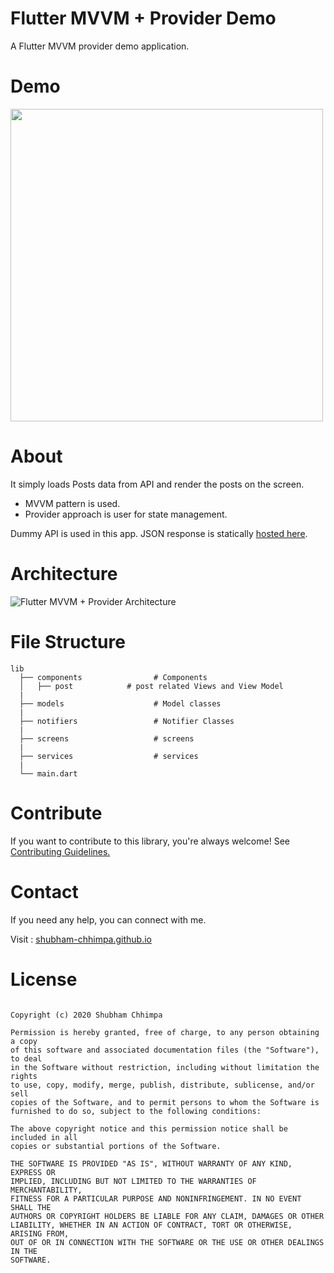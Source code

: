 # Flutter MVVM + Provider Demo

A Flutter MVVM provider demo application.

# Demo

<img src="https://github.com/shubham-chhimpa/flutter-mvvm-provider-demo/blob/master/project/demo.gif" height="500">

# About

It simply loads Posts data from API and render the posts on the screen.

- MVVM pattern is used.
- Provider approach is user for state management.

Dummy API is used in this app. JSON response is statically [hosted here](https://jsonplaceholder.typicode.com/).

# Architecture

![Flutter MVVM + Provider Architecture](https://miro.medium.com/max/1250/1*t-iY-K6Hk796RrrRfCg66Q.png)

# File Structure

```
lib
  ├── components                # Components
  │   ├── post            # post related Views and View Model
  |
  ├── models                    # Model classes
  |
  ├── notifiers                 # Notifier Classes             
  |
  ├── screens                   # screens
  |
  ├── services                  # services
  |
  └── main.dart              
```

# Contribute
If you want to contribute to this library, you're always welcome! See [Contributing Guidelines.](https://github.com/shubham-chhimpa/flutter-mvvm-provider-demo/blob/master/CONTRIBUTING.md)

# Contact
If you need any help, you can connect with me.

Visit : [shubham-chhimpa.github.io](http://shubham-chhimpa.github.io)

# License
```MIT License

Copyright (c) 2020 Shubham Chhimpa

Permission is hereby granted, free of charge, to any person obtaining a copy
of this software and associated documentation files (the "Software"), to deal
in the Software without restriction, including without limitation the rights
to use, copy, modify, merge, publish, distribute, sublicense, and/or sell
copies of the Software, and to permit persons to whom the Software is
furnished to do so, subject to the following conditions:

The above copyright notice and this permission notice shall be included in all
copies or substantial portions of the Software.

THE SOFTWARE IS PROVIDED "AS IS", WITHOUT WARRANTY OF ANY KIND, EXPRESS OR
IMPLIED, INCLUDING BUT NOT LIMITED TO THE WARRANTIES OF MERCHANTABILITY,
FITNESS FOR A PARTICULAR PURPOSE AND NONINFRINGEMENT. IN NO EVENT SHALL THE
AUTHORS OR COPYRIGHT HOLDERS BE LIABLE FOR ANY CLAIM, DAMAGES OR OTHER
LIABILITY, WHETHER IN AN ACTION OF CONTRACT, TORT OR OTHERWISE, ARISING FROM,
OUT OF OR IN CONNECTION WITH THE SOFTWARE OR THE USE OR OTHER DEALINGS IN THE
SOFTWARE.
```
